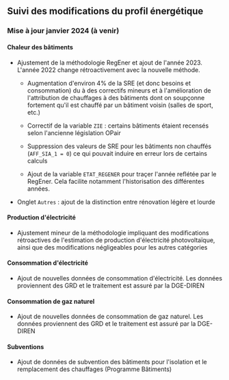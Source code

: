 <style type="text/css", rel="stylsheet">
/* add custom css if needed */
</style>

## Suivi des modifications du profil énergétique

### Mise à jour janvier 2024 (à venir)

#### Chaleur des bâtiments 

* Ajustement de la méthodologie RegEner et ajout de l'année 2023. L'année 2022 
change rétroactivement avec la nouvelle méthode.

  * Augmentation d'environ 4% de la SRE (et donc besoins et consommation) du à des
    correctifs mineurs et à l'amélioration de l'attribution de chauffages à des bâtiments
    dont on soupçonne fortement qu'il est chauffé par un bâtiment voisin (salles de sport, etc.)
  
  * Correctif de la variable `ZIE` : certains bâtiments étaient recensés selon l'ancienne
    législation OPair
  
  * Suppression des valeurs de SRE pour les bâtiments non chauffés (`AFF_SIA_1 = 0`) ce qui pouvait
    induire en erreur lors de certains calculs
    
  * Ajout de la variable `ETAT_REGENER` pour traçer l'année reflétée par le RegEner. Cela
    facilite notamment l'historisation des différentes années.

* Onglet `Autres` : ajout de la distinction entre rénovation légère et lourde

#### Production d'électricité

* Ajustement mineur de la méthodologie impliquant des modifications rétroactives 
de l'estimation de production d'électricité photovoltaïque, ainsi que des modifications
négligeables pour les autres catégories

#### Consommation d'électricité

* Ajout de nouvelles données de consommation d'électricité. Les données proviennent
des GRD et le traitement est assuré par la DGE-DIREN

#### Consommation de gaz naturel

* Ajout de nouvelles données de consommation de gaz naturel. Les données proviennent
des GRD et le traitement est assuré par la DGE-DIREN

#### Subventions

* Ajout de données de subvention des bâtiments pour l'isolation et le
remplacement des chauffages (Programme Bâtiments)
